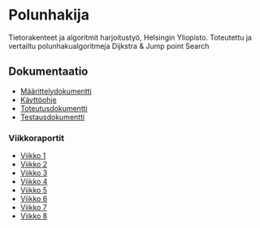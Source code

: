 # Polunhakija

Tietorakenteet ja algoritmit harjoitustyö, Helsingin Yliopisto.
Toteutettu ja vertailtu polunhakualgoritmeja Dijkstra & Jump point Search

## Dokumentaatio
* [Määrittelydokumentti](https://github.com/ALindroos/Polunhakija/blob/main/dokumentaatio/maarittely.md)
* [Käyttöohje](https://github.com/ALindroos/Polunhakija/blob/main/dokumentaatio/kayttoohje.md)
* [Toteutusdokumentti](https://github.com/ALindroos/Polunhakija/blob/main/dokumentaatio/toteutus.md)
* [Testausdokumentti](https://github.com/ALindroos/Polunhakija/blob/main/dokumentaatio/testaus.md)

### Viikkoraportit
* [Viikko 1](https://github.com/ALindroos/Polunhakija/blob/main/dokumentaatio/viikko1.md)
* [Viikko 2](https://github.com/ALindroos/Polunhakija/blob/main/dokumentaatio/viikko2.md)
* [Viikko 3](https://github.com/ALindroos/Polunhakija/blob/main/dokumentaatio/viikko3.md)
* [Viikko 4](https://github.com/ALindroos/Polunhakija/blob/main/dokumentaatio/viikko4.md)
* [Viikko 5](https://github.com/ALindroos/Polunhakija/blob/main/dokumentaatio/viikko5.md)
* [Viikko 6](https://github.com/ALindroos/Polunhakija/blob/main/dokumentaatio/viikko6.md)
* [Viikko 7](https://github.com/ALindroos/Polunhakija/blob/main/dokumentaatio/viikko7.md)
* [Viikko 8](https://github.com/ALindroos/Polunhakija/blob/main/dokumentaatio/viikkoLoppu.md)
